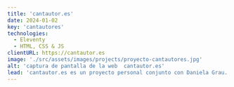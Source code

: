 ```yaml
---
title: 'cantautor.es'
date: 2024-01-02
key: 'cantautores'
technologies:
  - Eleventy
  - HTML, CSS & JS
clientURL: https://cantautor.es
image: './src/assets/images/projects/proyecto-cantautores.jpg'
alt: 'captura de pantalla de la web  cantautor.es'
lead: 'cantautor.es es un proyecto personal conjunto con Daniela Grau. Queremos dar más atención a los cantautores españoles, habiendo creado un lugar donde se pueden escuchar fragmentos de canciones seleccionadas. Al estar basado en una lista de reproducción de Spotify, tenemos muchos planes para este proyecto: A largo plazo, queremos hacerlo independiente de los grandes proveedores y apoyar en su lugar a los propios artistas.'
---
```

